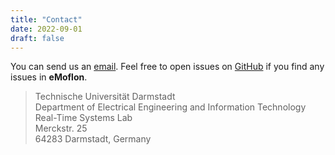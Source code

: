 ```yaml
---
title: "Contact"
date: 2022-09-01
draft: false
---
```


You can send us an [email](https://www.es.tu-darmstadt.de/forschung/meta-modeling-model-transformations/emoflon#c2590).
Feel free to open issues on [GitHub](https://github.com/eMoflon) if you find any issues in **eMoflon**.

> Technische Universität Darmstadt \
> Department of Electrical Engineering and Information Technology \
> Real-Time Systems Lab \
> Merckstr. 25 \
> 64283 Darmstadt, Germany
